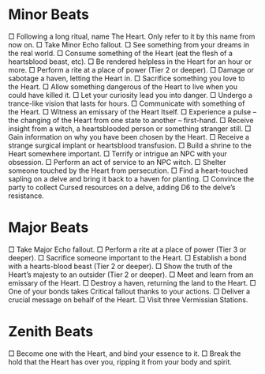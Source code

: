 # Minor Beats 
□ Following a long ritual, name The Heart. Only refer to it by this name from now on.
□ Take Minor Echo fallout.
□ See something from your dreams in the real world.
□ Consume something of the Heart (eat the flesh of a heartsblood beast, etc).
□ Be rendered helpless in the Heart for an hour or more.
□ Perform a rite at a place of power (Tier 2 or deeper).
□ Damage or sabotage a haven, letting the Heart in.
□ Sacrifice something you love to the Heart.
□ Allow something dangerous of the Heart to live when you could have killed it.
□ Let your curiosity lead you into danger.
□ Undergo a trance-like vision that lasts for hours.
□ Communicate with something of the Heart.
□ Witness an emissary of the Heart Itself.
□ Experience a pulse – the changing of the Heart from one state to another – first-hand.
□ Receive insight from a witch, a heartsblooded person or something stranger still.
□ Gain information on why you have been chosen by the Heart.
□ Receive a strange surgical implant or heartsblood transfusion.
□ Build a shrine to the Heart somewhere important.
□ Terrify or intrigue an NPC with your obsession.
□ Perform an act of service to an NPC witch.
□ Shelter someone touched by the Heart from persecution.
□ Find a heart-touched sapling on a delve and bring it back to a haven for planting.
□ Convince the party to collect Cursed resources on a delve, adding D6 to the delve’s resistance.

# Major Beats 
□ Take Major Echo fallout.
□ Perform a rite at a place of power (Tier 3 or deeper).
□ Sacrifice someone important to the Heart.
□ Establish a bond with a hearts-blood beast (Tier 2 or deeper).
□ Show the truth of the Heart’s majesty to an outsider (Tier 2 or deeper).
□ Meet and learn from an emissary of the Heart.
□ Destroy a haven, returning the land to the Heart.
□ One of your bonds takes Critical fallout thanks to your actions.
□ Deliver a crucial message on behalf of the Heart.
□ Visit three Vermissian Stations.

# Zenith Beats 
□ Become one with the Heart, and bind your essence to it.
□ Break the hold that the Heart has over you, ripping it from your body and spirit.